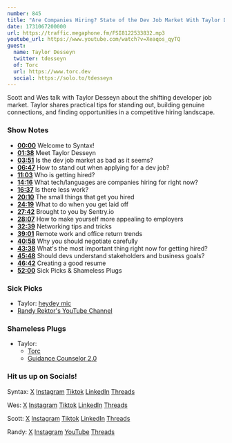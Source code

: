 ```yaml
---
number: 845
title: "Are Companies Hiring? State of the Dev Job Market With Taylor Desseyn"
date: 1731067200000
url: https://traffic.megaphone.fm/FSI8122533832.mp3
youtube_url: https://www.youtube.com/watch?v=Xeaqos_qyTQ
guest:
  name: Taylor Desseyn
  twitter: tdesseyn
  of: Torc
  url: https://www.torc.dev
  social: https://solo.to/tdesseyn
---
```


Scott and Wes talk with Taylor Desseyn about the shifting developer job market. Taylor shares practical tips for standing out, building genuine connections, and finding opportunities in a competitive hiring landscape.

### Show Notes

* **[00:00](#t=00:00)** Welcome to Syntax!
* **[01:38](#t=01:38)** Meet Taylor Desseyn
* **[03:51](#t=03:51)** Is the dev job market as bad as it seems?
* **[06:47](#t=06:47)** How to stand out when applying for a dev job?
* **[11:03](#t=11:03)** Who is getting hired?
* **[14:16](#t=14:16)** What tech/languages are companies hiring for right now?
* **[16:37](#t=16:37)** Is there less work?
* **[20:10](#t=20:10)** The small things that get you hired
* **[24:19](#t=24:19)** What to do when you get laid off
* **[27:42](#t=27:42)** Brought to you by Sentry.io
* **[28:07](#t=28:07)** How to make yourself more appealing to employers
* **[32:39](#t=32:39)** Networking tips and tricks
* **[39:01](#t=39:01)** Remote work and office return trends
* **[40:58](#t=40:58)** Why you should negotiate carefully
* **[43:38](#t=43:38)** What's the most important thing right now for getting hired?
* **[45:48](#t=45:48)** Should devs understand stakeholders and business goals?
* **[46:42](#t=46:42)** Creating a good resume
* **[52:00](#t=52:00)** Sick Picks & Shameless Plugs

### Sick Picks

- Taylor: [heydey mic](https://www.target.com/p/desktop-microphone-heyday-8482-stone-white/-/A-81505897)
- [Randy Rektor's YouTube Channel](https://www.youtube.com/@randyrektor)

### Shameless Plugs

- Taylor:
  - [Torc](https://torc.dev)
  - [Guidance Counselor 2.0](https://podcasts.apple.com/us/podcast/guidance-counselor-2-0/id1256154656)

### Hit us up on Socials!

Syntax: [X](https://twitter.com/syntaxfm) [Instagram](https://www.instagram.com/syntax_fm/) [Tiktok](https://www.tiktok.com/@syntaxfm) [LinkedIn](https://www.linkedin.com/company/96077407/admin/feed/posts/) [Threads](https://www.threads.net/@syntax_fm)

Wes: [X](https://twitter.com/wesbos) [Instagram](https://www.instagram.com/wesbos/) [Tiktok](https://www.tiktok.com/@wesbos) [LinkedIn](https://www.linkedin.com/in/wesbos/) [Threads](https://www.threads.net/@wesbos)

Scott: [X](https://twitter.com/stolinski) [Instagram](https://www.instagram.com/stolinski/) [Tiktok](https://www.tiktok.com/@stolinski) [LinkedIn](https://www.linkedin.com/in/stolinski/) [Threads](https://www.threads.net/@stolinski)

Randy: [X](https://twitter.com/randyrektor) [Instagram](https://www.instagram.com/randyrektor/) [YouTube](https://www.youtube.com/@randyrektor) [Threads](https://www.threads.net/@randyrektor)

